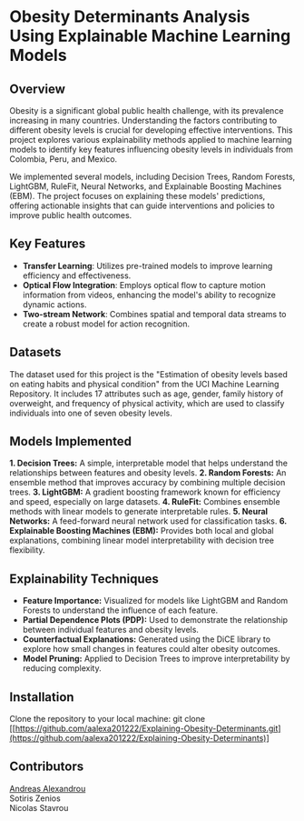# Obesity Determinants Analysis Using Explainable Machine Learning Models

## Overview
Obesity is a significant global public health challenge, with its prevalence increasing in many countries. Understanding the factors contributing to different obesity levels is crucial for developing effective interventions. This project explores various explainability methods applied to machine learning models to identify key features influencing obesity levels in individuals from Colombia, Peru, and Mexico.

We implemented several models, including Decision Trees, Random Forests, LightGBM, RuleFit, Neural Networks, and Explainable Boosting Machines (EBM). The project focuses on explaining these models' predictions, offering actionable insights that can guide interventions and policies to improve public health outcomes.

## Key Features
- **Transfer Learning**: Utilizes pre-trained models to improve learning efficiency and effectiveness.
- **Optical Flow Integration**: Employs optical flow to capture motion information from videos, enhancing the model's ability to recognize dynamic actions.
- **Two-stream Network**: Combines spatial and temporal data streams to create a robust model for action recognition.

## Datasets
The dataset used for this project is the "Estimation of obesity levels based on eating habits and physical condition" from the UCI Machine Learning Repository. It includes 17 attributes such as age, gender, family history of overweight, and frequency of physical activity, which are used to classify individuals into one of seven obesity levels.

## Models Implemented
**1. Decision Trees:** A simple, interpretable model that helps understand the relationships between features and obesity levels.
**2. Random Forests:** An ensemble method that improves accuracy by combining multiple decision trees.
**3. LightGBM:** A gradient boosting framework known for efficiency and speed, especially on large datasets.
**4. RuleFit:** Combines ensemble methods with linear models to generate interpretable rules.
**5. Neural Networks:** A feed-forward neural network used for classification tasks.
**6. Explainable Boosting Machines (EBM):** Provides both local and global explanations, combining linear model interpretability with decision tree flexibility.

## Explainability Techniques
- **Feature Importance:** Visualized for models like LightGBM and Random Forests to understand the influence of each feature.
- **Partial Dependence Plots (PDP):** Used to demonstrate the relationship between individual features and obesity levels.
- **Counterfactual Explanations:** Generated using the DiCE library to explore how small changes in features could alter obesity outcomes.
- **Model Pruning:** Applied to Decision Trees to improve interpretability by reducing complexity.
## Installation
Clone the repository to your local machine:
git clone [[https://github.com/aalexa201222/Explaining-Obesity-Determinants.git](https://github.com/aalexa201222/Explaining-Obesity-Determinants)]

## Contributors
[Andreas Alexandrou](https://www.linkedin.com/in/andreas-alexandrou-056528242) <br />
Sotiris Zenios  <br />
Nicolas Stavrou
